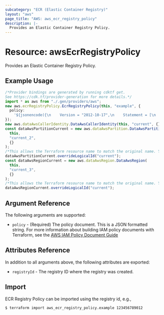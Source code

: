 ```yaml
---
subcategory: "ECR (Elastic Container Registry)"
layout: "aws"
page_title: "AWS: aws_ecr_registry_policy"
description: |-
  Provides an Elastic Container Registry Policy.
---
```


# Resource: awsEcrRegistryPolicy

Provides an Elastic Container Registry Policy.

## Example Usage

```typescript
/*Provider bindings are generated by running cdktf get.
See https://cdk.tf/provider-generation for more details.*/
import * as aws from "./.gen/providers/aws";
new aws.ecrRegistryPolicy.EcrRegistryPolicy(this, "example", {
  policy:
    '${jsonencode({\n    Version = "2012-10-17",\n    Statement = [\n      {\n        Sid    = "testpolicy",\n        Effect = "Allow",\n        Principal = {\n          "AWS" : "arn:${data.aws_partition.current.partition}:iam::${data.aws_caller_identity.current.account_id}:root"\n        },\n        Action = [\n          "ecr:ReplicateImage"\n        ],\n        Resource = [\n          "arn:${data.aws_partition.current.partition}:ecr:${data.aws_region.current.name}:${data.aws_caller_identity.current.account_id}:repository/*"\n        ]\n      }\n    ]\n  })}',
});
new aws.dataAwsCallerIdentity.DataAwsCallerIdentity(this, "current", {});
const dataAwsPartitionCurrent = new aws.dataAwsPartition.DataAwsPartition(
  this,
  "current_2",
  {}
);
/*This allows the Terraform resource name to match the original name. You can remove the call if you don't need them to match.*/
dataAwsPartitionCurrent.overrideLogicalId("current");
const dataAwsRegionCurrent = new aws.dataAwsRegion.DataAwsRegion(
  this,
  "current_3",
  {}
);
/*This allows the Terraform resource name to match the original name. You can remove the call if you don't need them to match.*/
dataAwsRegionCurrent.overrideLogicalId("current");

```

## Argument Reference

The following arguments are supported:

* `policy` - (Required) The policy document. This is a JSON formatted string. For more information about building IAM policy documents with Terraform, see the [AWS IAM Policy Document Guide](https://learn.hashicorp.com/terraform/aws/iam-policy)

## Attributes Reference

In addition to all arguments above, the following attributes are exported:

* `registryId` - The registry ID where the registry was created.

## Import

ECR Registry Policy can be imported using the registry id, e.g.,

```console
$ terraform import aws_ecr_registry_policy.example 123456789012
```
